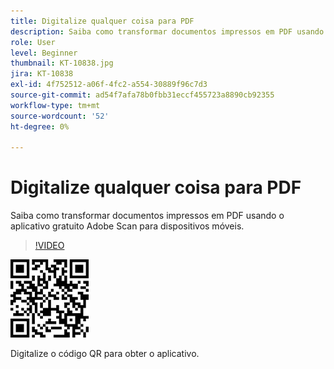 ```yaml
---
title: Digitalize qualquer coisa para PDF
description: Saiba como transformar documentos impressos em PDF usando o aplicativo gratuito Adobe Scan para dispositivos móveis
role: User
level: Beginner
thumbnail: KT-10838.jpg
jira: KT-10838
exl-id: 4f752512-a06f-4fc2-a554-30889f96c7d3
source-git-commit: ad54f7afa78b0fbb31eccf455723a8890cb92355
workflow-type: tm+mt
source-wordcount: '52'
ht-degree: 0%

---
```


# Digitalize qualquer coisa para PDF

Saiba como transformar documentos impressos em PDF usando o aplicativo gratuito Adobe Scan para dispositivos móveis.

>[!VIDEO](https://video.tv.adobe.com/v/3409254?quality=12&learn=on&hidetitle=true)

![Código QR](../assets/Scanqrcode.jpg)

Digitalize o código QR para obter o aplicativo.
